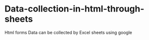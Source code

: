 # Data-collection-in-html-through-sheets
Html forms Data can be collected by Excel sheets using google
